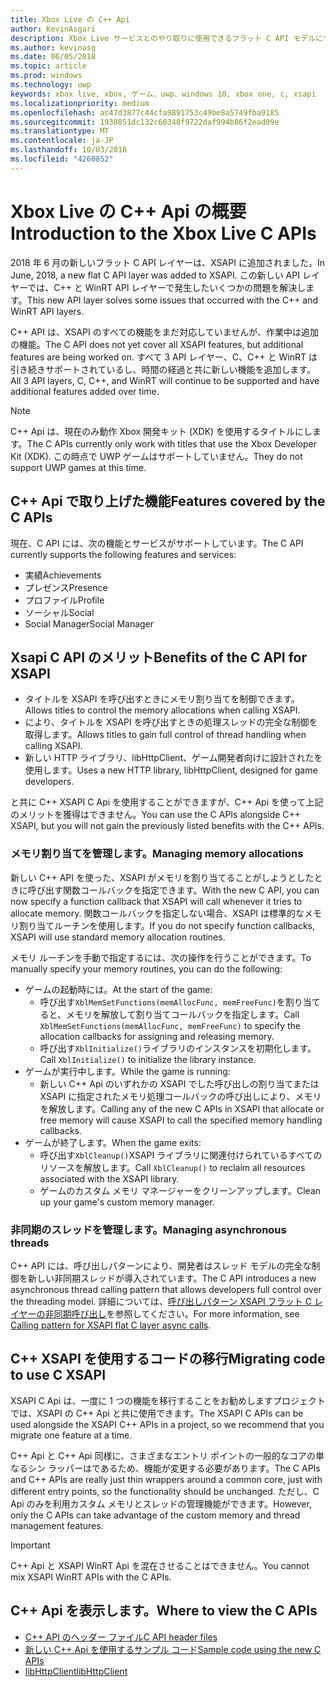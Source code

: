 ```yaml
---
title: Xbox Live の C++ Api
author: KevinAsgari
description: Xbox Live サービスとのやり取りに使用できるフラット C API モデルについて説明します。
ms.author: kevinasg
ms.date: 06/05/2018
ms.topic: article
ms.prod: windows
ms.technology: uwp
keywords: xbox live, xbox, ゲーム、uwp、windows 10, xbox one, c, xsapi
ms.localizationpriority: medium
ms.openlocfilehash: ac47d3877c44cfa9891753c49be8a5749fba9185
ms.sourcegitcommit: 1938851dc132c60348f9722daf994b86f2ead09e
ms.translationtype: MT
ms.contentlocale: ja-JP
ms.lasthandoff: 10/03/2018
ms.locfileid: "4260852"
---
```

# <a name="introduction-to-the-xbox-live-c-apis"></a><span data-ttu-id="98615-104">Xbox Live の C++ Api の概要</span><span class="sxs-lookup"><span data-stu-id="98615-104">Introduction to the Xbox Live C APIs</span></span>

<span data-ttu-id="98615-105">2018 年 6 月の新しいフラット C API レイヤーは、XSAPI に追加されました。</span><span class="sxs-lookup"><span data-stu-id="98615-105">In June, 2018, a new flat C API layer was added to XSAPI.</span></span> <span data-ttu-id="98615-106">この新しい API レイヤーでは、C++ と WinRT API レイヤーで発生したいくつかの問題を解決します。</span><span class="sxs-lookup"><span data-stu-id="98615-106">This new API layer solves some issues that occurred with the C++ and WinRT API layers.</span></span>

<span data-ttu-id="98615-107">C++ API は、XSAPI のすべての機能をまだ対応していませんが、作業中は追加の機能。</span><span class="sxs-lookup"><span data-stu-id="98615-107">The C API does not yet cover all XSAPI features, but additional features are being worked on.</span></span> <span data-ttu-id="98615-108">すべて 3 API レイヤー、C、C++ と WinRT は引き続きサポートされているし、時間の経過と共に新しい機能を追加します。</span><span class="sxs-lookup"><span data-stu-id="98615-108">All 3 API layers, C, C++, and WinRT will continue to be supported and have additional features added over time.</span></span>

> [!NOTE]
> <span data-ttu-id="98615-109">C++ Api は、現在のみ動作 Xbox 開発キット (XDK) を使用するタイトルにします。</span><span class="sxs-lookup"><span data-stu-id="98615-109">The C APIs currently only work with titles that use the Xbox Developer Kit (XDK).</span></span> <span data-ttu-id="98615-110">この時点で UWP ゲームはサポートしていません。</span><span class="sxs-lookup"><span data-stu-id="98615-110">They do not support UWP games at this time.</span></span>

## <a name="features-covered-by-the-c-apis"></a><span data-ttu-id="98615-111">C++ Api で取り上げた機能</span><span class="sxs-lookup"><span data-stu-id="98615-111">Features covered by the C APIs</span></span>

<span data-ttu-id="98615-112">現在、C API には、次の機能とサービスがサポートしています。</span><span class="sxs-lookup"><span data-stu-id="98615-112">The C API currently supports the following features and services:</span></span>

- <span data-ttu-id="98615-113">実績</span><span class="sxs-lookup"><span data-stu-id="98615-113">Achievements</span></span>
- <span data-ttu-id="98615-114">プレゼンス</span><span class="sxs-lookup"><span data-stu-id="98615-114">Presence</span></span>
- <span data-ttu-id="98615-115">プロファイル</span><span class="sxs-lookup"><span data-stu-id="98615-115">Profile</span></span>
- <span data-ttu-id="98615-116">ソーシャル</span><span class="sxs-lookup"><span data-stu-id="98615-116">Social</span></span>
- <span data-ttu-id="98615-117">Social Manager</span><span class="sxs-lookup"><span data-stu-id="98615-117">Social Manager</span></span>

## <a name="benefits-of-the-c-api-for-xsapi"></a><span data-ttu-id="98615-118">Xsapi C API のメリット</span><span class="sxs-lookup"><span data-stu-id="98615-118">Benefits of the C API for XSAPI</span></span>

- <span data-ttu-id="98615-119">タイトルを XSAPI を呼び出すときにメモリ割り当てを制御できます。</span><span class="sxs-lookup"><span data-stu-id="98615-119">Allows titles to control the memory allocations when calling XSAPI.</span></span>
- <span data-ttu-id="98615-120">により、タイトルを XSAPI を呼び出すときの処理スレッドの完全な制御を取得します。</span><span class="sxs-lookup"><span data-stu-id="98615-120">Allows titles to gain full control of thread handling when calling XSAPI.</span></span>
- <span data-ttu-id="98615-121">新しい HTTP ライブラリ、libHttpClient、ゲーム開発者向けに設計されたを使用します。</span><span class="sxs-lookup"><span data-stu-id="98615-121">Uses a new HTTP library, libHttpClient, designed for game developers.</span></span>

<span data-ttu-id="98615-122">と共に C++ XSAPI C Api を使用することができますが、C++ Api を使って上記のメリットを獲得はできません。</span><span class="sxs-lookup"><span data-stu-id="98615-122">You can use the C APIs alongside C++ XSAPI, but you will not gain the previously listed benefits with the C++ APIs.</span></span>

### <a name="managing-memory-allocations"></a><span data-ttu-id="98615-123">メモリ割り当てを管理します。</span><span class="sxs-lookup"><span data-stu-id="98615-123">Managing memory allocations</span></span>

<span data-ttu-id="98615-124">新しい C++ API を使った、XSAPI がメモリを割り当てることがしようとしたときに呼び出す関数コールバックを指定できます。</span><span class="sxs-lookup"><span data-stu-id="98615-124">With the new C API, you can now specify a function callback that XSAPI will call whenever it tries to allocate memory.</span></span> <span data-ttu-id="98615-125">関数コールバックを指定しない場合、XSAPI は標準的なメモリ割り当てルーチンを使用します。</span><span class="sxs-lookup"><span data-stu-id="98615-125">If you do not specify function callbacks, XSAPI will use standard memory allocation routines.</span></span>

<span data-ttu-id="98615-126">メモリ ルーチンを手動で指定するには、次の操作を行うことができます。</span><span class="sxs-lookup"><span data-stu-id="98615-126">To manually specify your memory routines, you can do the following:</span></span>

- <span data-ttu-id="98615-127">ゲームの起動時には。</span><span class="sxs-lookup"><span data-stu-id="98615-127">At the start of the game:</span></span>
  - <span data-ttu-id="98615-128">呼び出す`XblMemSetFunctions(memAllocFunc, memFreeFunc)`を割り当てると、メモリを解放して割り当てコールバックを指定します。</span><span class="sxs-lookup"><span data-stu-id="98615-128">Call `XblMemSetFunctions(memAllocFunc, memFreeFunc)` to specify the allocation callbacks for assigning and releasing memory.</span></span>
  - <span data-ttu-id="98615-129">呼び出す`XblInitialize()`ライブラリのインスタンスを初期化します。</span><span class="sxs-lookup"><span data-stu-id="98615-129">Call `XblInitialize()` to initialize the library instance.</span></span>  
- <span data-ttu-id="98615-130">ゲームが実行中します。</span><span class="sxs-lookup"><span data-stu-id="98615-130">While the game is running:</span></span>
  - <span data-ttu-id="98615-131">新しい C++ Api のいずれかの XSAPI でした呼び出しの割り当てまたは XSAPI に指定されたメモリ処理コールバックの呼び出しにより、メモリを解放します。</span><span class="sxs-lookup"><span data-stu-id="98615-131">Calling any of the new C APIs in XSAPI that allocate or free memory will cause XSAPI to call the specified memory handling callbacks.</span></span>  
- <span data-ttu-id="98615-132">ゲームが終了します。</span><span class="sxs-lookup"><span data-stu-id="98615-132">When the game exits:</span></span>
  - <span data-ttu-id="98615-133">呼び出す`XblCleanup()`XSAPI ライブラリに関連付けられているすべてのリソースを解放します。</span><span class="sxs-lookup"><span data-stu-id="98615-133">Call `XblCleanup()` to reclaim all resources associated with the XSAPI library.</span></span>
  - <span data-ttu-id="98615-134">ゲームのカスタム メモリ マネージャーをクリーンアップします。</span><span class="sxs-lookup"><span data-stu-id="98615-134">Clean up your game's custom memory manager.</span></span>

### <a name="managing-asynchronous-threads"></a><span data-ttu-id="98615-135">非同期のスレッドを管理します。</span><span class="sxs-lookup"><span data-stu-id="98615-135">Managing asynchronous threads</span></span>

<span data-ttu-id="98615-136">C++ API には、呼び出しパターンにより、開発者はスレッド モデルの完全な制御を新しい非同期スレッドが導入されています。</span><span class="sxs-lookup"><span data-stu-id="98615-136">The C API introduces a new asynchronous thread calling pattern that allows developers full control over the threading model.</span></span> <span data-ttu-id="98615-137">詳細については、[呼び出しパターン XSAPI フラット C レイヤーの非同期呼び出し](flatc-async-patterns.md)を参照してください。</span><span class="sxs-lookup"><span data-stu-id="98615-137">For more information, see [Calling pattern for XSAPI flat C layer async calls](flatc-async-patterns.md).</span></span>

## <a name="migrating-code-to-use-c-xsapi"></a><span data-ttu-id="98615-138">C++ XSAPI を使用するコードの移行</span><span class="sxs-lookup"><span data-stu-id="98615-138">Migrating code to use C XSAPI</span></span>

<span data-ttu-id="98615-139">XSAPI C Api は、一度に 1 つの機能を移行することをお勧めしますプロジェクトでは、XSAPI の C++ Api と共に使用できます。</span><span class="sxs-lookup"><span data-stu-id="98615-139">The XSAPI C APIs can be used alongside the XSAPI C++ APIs in a project, so we recommend that you migrate one feature at a time.</span></span>

<span data-ttu-id="98615-140">C++ Api と C++ Api 同様に、さまざまなエントリ ポイントの一般的なコアの単なるシン ラッパーはであるため、機能が変更する必要があります。</span><span class="sxs-lookup"><span data-stu-id="98615-140">The C APIs and C++ APIs are really just thin wrappers around a common core, just with different entry points, so the functionality should be unchanged.</span></span> <span data-ttu-id="98615-141">ただし、C Api のみを利用カスタム メモリとスレッドの管理機能ができます。</span><span class="sxs-lookup"><span data-stu-id="98615-141">However, only the C APIs can take advantage of the custom memory and thread management features.</span></span>

> [!IMPORTANT]
> <span data-ttu-id="98615-142">C++ Api と XSAPI WinRT Api を混在させることはできません。</span><span class="sxs-lookup"><span data-stu-id="98615-142">You cannot mix XSAPI WinRT APIs with the C APIs.</span></span>

## <a name="where-to-view-the-c-apis"></a><span data-ttu-id="98615-143">C++ Api を表示します。</span><span class="sxs-lookup"><span data-stu-id="98615-143">Where to view the C APIs</span></span>

- [<span data-ttu-id="98615-144">C++ API のヘッダー ファイル</span><span class="sxs-lookup"><span data-stu-id="98615-144">C API header files</span></span>](https://github.com/Microsoft/xbox-live-api/tree/master/Include/xsapi-c)
- [<span data-ttu-id="98615-145">新しい C++ Api を使用するサンプル コード</span><span class="sxs-lookup"><span data-stu-id="98615-145">Sample code using the new C APIs</span></span>](https://github.com/Microsoft/xbox-live-api/tree/master/InProgressSamples/Social/Xbox/C)
- [<span data-ttu-id="98615-146">libHttpClient</span><span class="sxs-lookup"><span data-stu-id="98615-146">libHttpClient</span></span>](https://github.com/Microsoft/libHttpClient)

